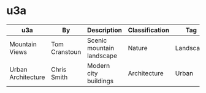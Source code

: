 # u3a

| u3a | By | Description | Classification | Tag | Image | Image2 | Image3 |
|-----|-------|-------------|----------------|-----|--------|---------|---------|
| Mountain Views | Tom Cranstoun | Scenic mountain landscape | Nature | Landscape | /media_188fa5bcd003e5a2d56e7ad3ca233300c9e52f1e5.png | /media_14e918fa88c2a9a810fd454fa04f0bd152c01fed2.jpeg | /media_1d92670adcfb7a18a062e49fd7967f4e9f76d8a52.jpeg |
| Urban Architecture | Chris Smith | Modern city buildings | Architecture | Urban | /media_1e744525e97292dcd074e9b1c7ab2cf47a048f292.jpeg | /media_1251e262eade67c1f9c8e0ccffa6d35945487140c.png | |
